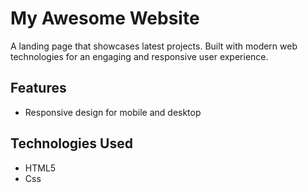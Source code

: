 # My Awesome Website
A landing page that showcases latest projects. Built with modern web technologies for an engaging and responsive user experience.

## Features
- Responsive design for mobile and desktop
## Technologies Used
- HTML5
- Css

